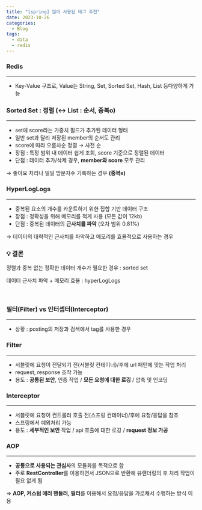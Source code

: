 ```yaml
---
title: "[spring] 많이 사용된 태그 추천"
date: 2023-10-26
categories:
  - Blog
tags:
  - data
  - redis
---
```



### **Redis**

---

- Key-Value 구조로, Value는 String, Set, Sorted Set, Hash, List 등다양하게 가능



### **Sorted Set : 정렬 (↔ List : 순서, 중복o)**

---

- set에 score라는 가중치 필드가 추가된 데이터 형태
- 일반 set과 달리 저장된 member의 순서도 관리
- score에 따라 오름차순 정렬 → 사전 순
- 장점 : 특정 범위 내 데이터 쉽게 조회, score 기준으로 정렬된 데이터
- 단점 : 데이터 추가/삭제 경우, **member와 score** 모두 관리

→ 좋아요 처리나 일일 방문자수 기록하는 경우 **(중복x)**

### **HyperLogLogs**

---

- 중복된 요소의 개수를 카운트하기 위한 집합 기반 데이터 구조
- 장점 : 정확성을 위해 메모리를 적게 사용 (모든 값이 12kb)
- 단점 : 중복된 데이터의 **근사치를 파악** (오차 범위 0.81%)

→ 데이터의 대략적인 근사치를 파악하고 메모리를 효율적으로 사용하는 경우

### 💡 **결론** 
<aside>
정렬과 중복 없는 정확한 데이터 개수가 필요한 경우 : sorted set

데이터 근사치 파악 + 메모리 효율 : hyperLogLogs

</aside>

<br>


### **필터(Filter) vs 인터셉터(Interceptor)**

---

- 상황 : posting의 저장과 검색에서 tag를 사용한 경우

### **Filter**

---

- 서블릿에 요청이 전달되기 전(서블릿 컨테이너)/후에 url 패턴에 맞는 작업 처리
- request, response 조작 가능
- 용도 : **공통된 보안**, 인증 작업 / **모든 요청에 대한 로깅** / 압축 및 인코딩

### **Interceptor**

---

- 서블릿에 요청이 컨트롤러 호출 전(스프링 컨테이너)/후에 요청/응답을 참조
- 스프링에서 예외처리 가능
- 용도 : **세부적인 보안** 작업 / api 호출에 대한 로깅 / **request 정보 가공**

### **AOP**

---

- **공통으로 사용되는 관심사**의 모듈화를 목적으로 함
- 주로 **RestController**를 이용하면서 JSON으로 반환해 뷰랜더링의 후 처리 작업이 필요 없게 됨

⇒ **AOP, 커스텀 에러 핸들러, 필터**를 이용해서 요청/응답을 가로채서 수행하는 방식 이용